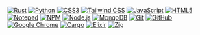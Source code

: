 <a href="#"><img alt="Rust" src="https://img.shields.io/badge/-Rust-000000?style=flat-square&logo=rust&logoColor=white"/></a>
<a href="#"><img alt="Python" src="https://img.shields.io/badge/-Python-3776AB?style=flat-square&logo=python&logoColor=white"/></a>
<a href="#"><img alt="CSS3" src="https://img.shields.io/badge/-CSS3-1572B6?style=flat-square&logo=css3&logoColor=white"/></a>
<a href="#"><img alt="Tailwind CSS" src="https://img.shields.io/badge/-Tailwind%20CSS-38B2AC?style=flat-square&logo=tailwind-css&logoColor=white"/></a>
<a href="#"><img alt="JavaScript" src="https://img.shields.io/badge/-JavaScript-F7DF1E?style=flat-square&logo=javascript&logoColor=black"/></a>
<a href="#"><img alt="HTML5" src="https://img.shields.io/badge/-HTML5-E34F26?style=flat-square&logo=html5&logoColor=white"/></a>
<a href="#"><img alt="Notepad" src="https://img.shields.io/badge/-Notepad-008000?style=flat-square&logo=notepad%2B%2B&logoColor=white"/></a>
<a href="#"><img alt="NPM" src="https://img.shields.io/badge/-NPM-CB3837?style=flat-square&logo=npm&logoColor=white"/></a>
<a href="#"><img alt="Node.js" src="https://img.shields.io/badge/-Node.js-43853D?style=flat-square&logo=node.js&logoColor=white"/></a>
<a href="#"><img alt="MongoDB" src="https://img.shields.io/badge/-MongoDB-47A248?style=flat-square&logo=mongodb&logoColor=white"/></a>
<a href="#"><img alt="Git" src="https://img.shields.io/badge/-Git-F05032?style=flat-square&logo=git&logoColor=white"/></a>
<a href="#"><img alt="GitHub" src="https://img.shields.io/badge/-GitHub-181717?style=flat-square&logo=github&logoColor=white"/></a>
<a href="#"><img alt="Google Chrome" src="https://img.shields.io/badge/-Chrome-4285F4?style=flat-square&logo=google-chrome&logoColor=white"/></a>
<a href="#"><img alt="Cargo" src="https://img.shields.io/badge/-Cargo-000000?style=flat-square&logo=rust&logoColor=white"/></a>
<a href="#"><img alt="Elixir" src="https://img.shields.io/badge/-Elixir-4B275F?style=flat-square&logo=elixir&logoColor=white"/></a>
<a href="#"><img alt="Zig" src="https://img.shields.io/badge/-Zig-F7A41D?style=flat-square&logo=zig&logoColor=black"/></a>
